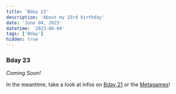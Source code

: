```yaml
---
title: 'Bday 23'
description: 'About my 23rd birthday'
date: 'June 04, 2023'
datetime: '2023-06-04'
tags: ['Bday']
hidden: true
---
```


### Bday 23

_Coming Soon!_

In the meantime, take a look at infos on [Bday 21](bday21) or the [Metagames](t/Meta)!
